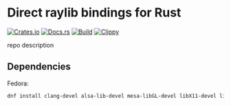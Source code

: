 # Direct raylib bindings for Rust
[![Crates.io](https://img.shields.io/crates/v/raylib-ffi)](https://crates.io/crates/raylib-ffi) 
[![Docs.rs](https://docs.rs/raylib-ffi/badge.svg)](https://docs.rs/raylib-ffi) 
[![Build](https://github.com/Ewpratten/raylib-ffi/actions/workflows/build.yml/badge.svg)](https://github.com/Ewpratten/raylib-ffi/actions/workflows/build.yml)
[![Clippy](https://github.com/Ewpratten/raylib-ffi/actions/workflows/clippy.yml/badge.svg)](https://github.com/Ewpratten/raylib-ffi/actions/workflows/clippy.yml)


repo description

## Dependencies

Fedora:

```sh
dnf install clang-devel alsa-lib-devel mesa-libGL-devel libX11-devel libXrandr-devel libXi-devel libXcursor-devel libXinerama-devel libatomic cmake
```
